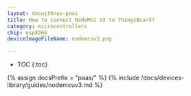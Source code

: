 ```yaml
---
layout: docwithnav-paas
title: How to connect NodeMCU V3 to ThingsBoard?
category: microcontrollers
chip: esp8266
deviceImageFileName: nodemcuv3.png

---
```


* TOC
{:toc}

{% assign docsPrefix = "paas/" %}
{% include /docs/devices-library/guides/nodemcuv3.md %}
